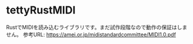 # tettyRustMIDI
RustでMIDIを読み込むライブラリです。まだ試作段階なので動作の保証はしません。
参考URL:  https://amei.or.jp/midistandardcommittee/MIDI1.0.pdf
